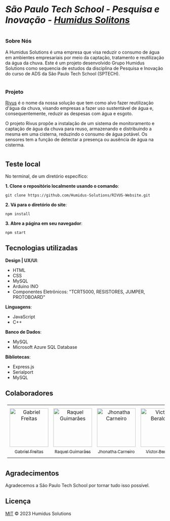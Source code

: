 # *São Paulo Tech School - Pesquisa e Inovação - [Humidus Solitons](https://github.com/Humidus-Solutions/)*

# 

### Sobre Nós

A Humidus Solutions é uma empresa que visa reduzir o consumo de água em ambientes empresariais por meio da captação, tratamento e reutilização da água da chuva.
Este é um projeto desenvolvido Grupo Humidus Solutions como sequencia de estudos da disciplina de Pesquisa e Inovação do curso de ADS da São Paulo Tech School (SPTECH).

#

### Projeto

[Rivus](https://github.com/Humidus-Solutions/RIVUS-Website) é o nome da nossa solução que tem como alvo fazer reutilização d'água da chuva, visando empresas a fazer uso sustentável de água e, consequentemente, reduzir as despesas com água e esgoto.

O projeto Rivus propõe a instalação de um sistema de monitoramento e captação de água da chuva para reuso, armazenando e distribuindo a mesma em uma cisterna, reduzindo o consumo de água potável. Os sensores tem a função de detectar a presença ou ausência de água na cisterma.

#


## Teste local
No terminal, de um diretório específico:

**1. Clone o repositório localmente usando o comando**: 
```
git clone https://github.com/Humidus-Solutions/RIVUS-Website.git
```

**2. Vá para o diretório do site**:
```
npm install
```
    
**3. Abre a página em seu navegador**:
```
npm start
```

## Tecnologias utilizadas
**Design | UX/UI**:
 * HTML
 * CSS
 * MySQL
 * Arduino INO
 * Componentes Eletrônicos: "TCRT5000, RESISTORES, JUMPER, PROTOBOARD"
 
**Linguagens**:
 * JavaScript
 * C++ 
 
 **Banco de Dados**:
 * MySQL
 * Microsoft Azure SQL Database
 
 **Bibliotecas**:
  * Express.js
  * Serialport
  * MySQL

## Colaboradores

<table style="padding:6px"><tr>
    <td align=center width=134px><a href="https://github.com/Gabriel-N-Freitas"><img src="https://github.com/Gabriel-N-Freitas.png" alt="Gabriel Freitas" width=122px><sub><br/>Gabriel Freitas</sub></a></td>
     <td align=center width=134px><a href="https://github.com/raquelmiyy"><img src="https://github.com/raquelmiyy.png" alt="Raquel Guimarães" width=122px><sub><br/>Raquel Guimarães</sub></a></td>
    <td align=center width=134px><a href="https://github.com/jhonathaGC"><img src="https://github.com/jhonathaGC.png" alt="Jhonatha Carneiro" width=122px><sub><br/>Jhonatha Carneiro</sub></a></td>
    <td align=center width=134px><a href="https://github.com/VictorBeralde"><img src="https://github.com/VictorBeralde.png" alt="Victor Beralde" width=122px><sub><br/>Victor Beralde</sub></a></td>
    <td align=center width=134px><a href="https://github.com/erickNA2"><img src="https://github.com/erickNA2.png" alt="Erick Araújo" width=122px><sub><br/><br/>Erick Araújo</sub></a></td>
    <td align=center width=134px><a href="https://github.com/danielvor"><img src="https://github.com/danielvor.png" alt="Daniel Rodrigues" width=122px><sub><br/>Daniel Rodrigues</sub></a></td>
  </tr><tr></tr><tr>
</tr></table>

## Agradecimentos

Agradecemos a São Paulo Tech School por tornar tudo isso possível. 

## Licença

[MIT](LICENSE) © 2023 Humidus Solutions 

